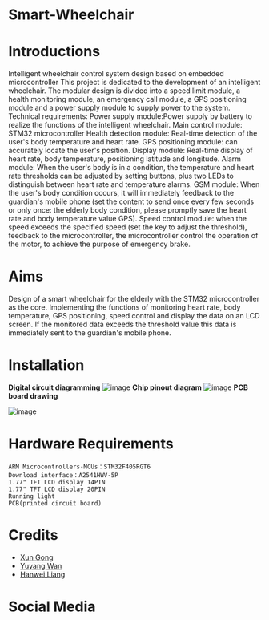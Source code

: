 # Smart-Wheelchair 
# Introductions
Intelligent wheelchair control system design based on embedded microcontroller  This project is dedicated to the development of an intelligent wheelchair. The modular design is divided into a speed limit module, a health monitoring module, an emergency call module, a GPS positioning module and a power supply module to supply power to the system. Technical requirements:  Power supply module:Power supply by battery to realize the functions of the intelligent wheelchair.  Main control module: STM32 microcontroller  Health detection module: Real-time detection of the user's body temperature and heart rate.   GPS positioning module: can accurately locate the user's position.  Display module: Real-time display of heart rate, body temperature, positioning latitude and longitude.  Alarm module: When the user's body is in a condition, the temperature and heart rate thresholds can be adjusted by setting buttons, plus two LEDs to distinguish between heart rate and temperature alarms.  GSM module: When the user's body condition occurs, it will immediately feedback to the guardian's mobile phone (set the content to send once every few seconds or only once: the elderly body condition, please promptly save the heart rate and body temperature value GPS).  Speed control module: when the speed exceeds the specified speed (set the key to adjust the threshold), feedback to the microcontroller, the microcontroller control the operation of the motor, to achieve the purpose of emergency brake.
# Aims
Design of a smart wheelchair for the elderly with the STM32 microcontroller as the core. Implementing the functions of monitoring heart rate, body temperature, GPS positioning, speed control and display the data on an LCD screen. If the monitored data exceeds the threshold value this data is immediately sent to the guardian's mobile phone.
# Installation
**Digital circuit diagramming**
![image](https://user-images.githubusercontent.com/93221038/163683842-c38218f7-503a-4cfa-b670-8b1953345c86.png)
**Chip pinout diagram**
![image](https://user-images.githubusercontent.com/93221038/163683766-bf6e5b4c-201b-4f43-98e7-d4c6168ecf35.png)
**PCB board drawing**
    
        
        
        
        
        
![image](https://user-images.githubusercontent.com/93221038/163684213-78e1b1f5-92fb-4b85-a4a0-5a3d691a925f.png)


# Hardware Requirements
    ARM Microcontrollers-MCUs：STM32F405RGT6
    Download interface：A2541HWV-5P
    1.77" TFT LCD display 14PIN
    1.77" TFT LCD display 20PIN
    Running light
    PCB(printed circuit board)
# Credits
* [Xun Gong](https://github.com/gongsmith)  
* [Yuyang Wan](https://github.com/jkZoidberg)  
* [Hanwei Liang](https://github.com/BrippoLiang)
# Social Media

